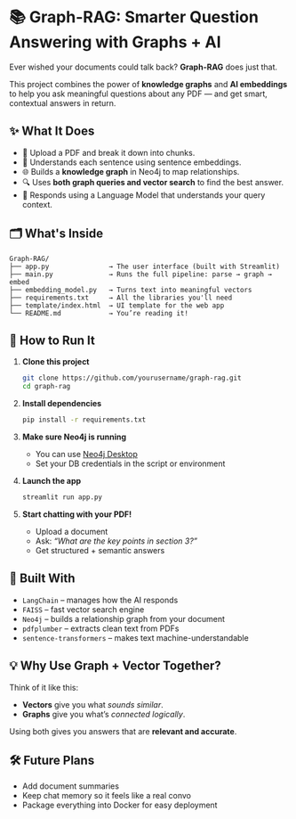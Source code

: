 
# 📚 Graph-RAG: Smarter Question Answering with Graphs + AI

Ever wished your documents could talk back? **Graph-RAG** does just that.

This project combines the power of **knowledge graphs** and **AI embeddings** to help you ask meaningful questions about any PDF — and get smart, contextual answers in return.

## ✨ What It Does

- 📄 Upload a PDF and break it down into chunks.
- 🧠 Understands each sentence using sentence embeddings.
- 🌐 Builds a **knowledge graph** in Neo4j to map relationships.
- 🔍 Uses **both graph queries and vector search** to find the best answer.
- 💬 Responds using a Language Model that understands your query context.

## 🗂️ What's Inside

```
Graph-RAG/
├── app.py               → The user interface (built with Streamlit)
├── main.py              → Runs the full pipeline: parse → graph → embed
├── embedding_model.py   → Turns text into meaningful vectors
├── requirements.txt     → All the libraries you'll need
├── template/index.html  → UI template for the web app
└── README.md            → You’re reading it!
```

## 🚀 How to Run It

1. **Clone this project**
   ```bash
   git clone https://github.com/yourusername/graph-rag.git
   cd graph-rag
   ```

2. **Install dependencies**
   ```bash
   pip install -r requirements.txt
   ```

3. **Make sure Neo4j is running**
   - You can use [Neo4j Desktop](https://neo4j.com/download/)
   - Set your DB credentials in the script or environment

4. **Launch the app**
   ```bash
   streamlit run app.py
   ```

5. **Start chatting with your PDF!**
   - Upload a document
   - Ask: _“What are the key points in section 3?”_
   - Get structured + semantic answers

## 🧠 Built With

- `LangChain` – manages how the AI responds
- `FAISS` – fast vector search engine
- `Neo4j` – builds a relationship graph from your document
- `pdfplumber` – extracts clean text from PDFs
- `sentence-transformers` – makes text machine-understandable

## 💡 Why Use Graph + Vector Together?

Think of it like this:
- **Vectors** give you what _sounds similar_.
- **Graphs** give you what’s _connected logically_.

Using both gives you answers that are **relevant and accurate**.

## 🛠 Future Plans

- Add document summaries
- Keep chat memory so it feels like a real convo
- Package everything into Docker for easy deployment

